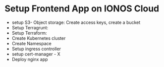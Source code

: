 # Setup Frontend App on IONOS Cloud
- setup S3- Object storage: Create access keys, create a bucket
- Setup Terragrunt:
- Setup Terraform:
- Create Kubernetes cluster
- Create Namespace
- Setup ingress controller
- setup cert-manager - X
- Deploy nginx app